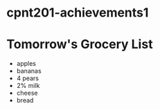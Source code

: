 # cpnt201-achievements1

# Tomorrow's Grocery List
- apples
- bananas
- 4 pears
- 2% milk
- cheese
- bread 